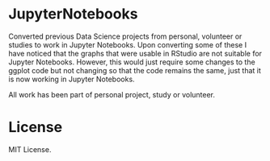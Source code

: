 # JupyterNotebooks
Converted previous Data Science projects from personal, volunteer or studies to work in Jupyter Notebooks. 
Upon converting some of these I have noticed that the graphs that were usable in RStudio are not suitable for Jupyter Notebooks. However, this would just require some changes to the ggplot code but not changing so that the code remains the same, just that it is now working in Jupyter Notebooks. 

All work has been part of personal project, study or volunteer. 


# License
MIT License. 
